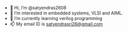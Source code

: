 - 👋 Hi, I’m @satyendras2608
- 👀 I’m interested in embedded systems, VLSI and AIML.
- 🌱 I’m currently learning verilog programming
- 📫 My email ID is satyendrasri26@gmail.com

<!---
satyendras2608/satyendras2608 is a ✨ special ✨ repository because its `README.md` (this file) appears on your GitHub profile.
You can click the Preview link to take a look at your changes.
--->
